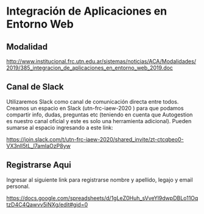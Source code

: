 # Integración de Aplicaciones en Entorno Web

## Modalidad

http://www.institucional.frc.utn.edu.ar/sistemas/noticias/ACA/Modalidades/2019/385_integracion_de_aplicaciones_en_entorno_web_2019.doc

## Canal de Slack 
Utilizaremos Slack como canal de comunicación directa entre todos. Creamos un espacio en Slack (utn-frc-iaew-2020
) para que podamos compartir info, dudas, preguntas etc (teniendo en cuenta que Autogestion es nuestro canal oficial y este es solo una herramienta adicional). Pueden sumarse al espacio ingresando a este link:

https://join.slack.com/t/utn-frc-iaew-2020/shared_invite/zt-ctcqbeo0-VX3nIl5tL_l7amIaOzP8yw

## Registrarse Aqui

Ingresar al siguiente link para registrarse nombre y apellido, legajo y email personal.

https://docs.google.com/spreadsheets/d/1gLeZ0Huh_sVveYl9dwpDBLo11OqtzD4C4Qawvv5iNXg/edit#gid=0
